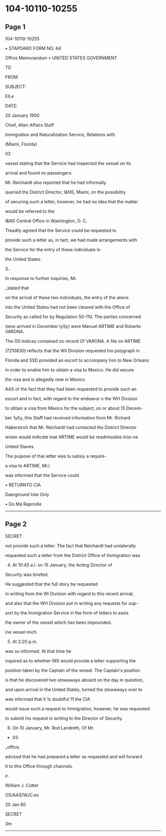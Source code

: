 # 104-10110-10255

## Page 1

104-10110-10255

• STAPDARO FORM NO. 64

Office Memorandum • UNITED STATES GOVERNMENT

TO

FROM

SUBJECT:

ElLe

DATE:

20 January 1900

Chief, Alien Affairs Staff

Immigration and Naturalization Service, Relations with

(Miami, Florida)

03

vessel stating that the Service had inspected the vessel on its

arrival and found no passengers.

Mr. Reichardt also reported that he had informally

queried the District Director, I&NS, Miami, on the possibility

of securing such a letter, however, he had no idea that the matter

would be referred to the

I&NS Central Office in Washington, D. C.

Treadily agreed that the Service could be requested to

provide such a letter as, in tact, we had made arrangements with

the Service for the entry of these individuals in

the United States.

3..

In response to further inquiries, Mr.

_stated that

on the arrival of these two individuals, the entry of the aliens

into the United States had not been cleared with the Office of

Security as called for by Regulation 50-110. The parties concerned

(wno arrived in December lySy) were Manuel ARTIME and Roberto VARONA.

The OS Indices contained no record Of VARONA. A file on ARTIME

(7210830) reflects that the Wil Division requested his polygraph in

Florida and SSD provided an escort to accompany him to New Orleans

in order to enabie him to obtain a visa to Mexico. He did secure

the visa and is allegedly now in Mexico.

AAS of the fact that they had been requested to provide such an

escort and in fact, with regard to the endeavor o the WH Division

to obtain a visa from Mexico for the subject, on or about 15 Decem-

ber 1y5y, this Staff had received information from Mr. Richard

Haberstroh that Mr. Reicharät had contacted the District Director

wnien would indicate tnat ARTIME would be readmissibie inüo ne

United Staves.

The puipose of thai ietter was tu satisiy a require-

a visa to ARTIME. Mr.I

was informed that the Service could

• RETURNTO CIA

Daerground Use Only

• Do Ma Raprodie

---

## Page 2

SECRET

not provide such a letter. The fact that Reichardt had unilaterally

requested such a letter from the District Office of Immigration was

4. At 10:45 a.I. on 15 January, the Acting Director of

Security was briefed.

He suggested that the full story be requested

in writing from the Wi Division with regard to this recent arrival,

and also that the WH Division put in writing any requests for sup-

sort by the Immigration Service in the form of letters to assis

the owner of the vessel which has been impounded.

ine vessel mich

5. At 2:20 p.m.

was so informed. At that time he

inquired as to whether INS would provide a letter supporting the

position taken by the Captain of the vessel. The Captain's position

is that he discovered two stowaways aboard on the day in question,

and upon arrival in the United States, turned the stowaways over to

was informed that it 1s doubtful 11 the CIA

would issue such a request to Immigration, however, he was requested

to submit his request in writing to the Director of Security.

6. On 10 January, Mr. Rod Landreth, Of Mr.

- 03

_office,

advised that he had prepared a letter as requested and will forward

It to this Office through channels.

ir.

William J. Cotter

OS/AAS/WJC:es

20 Jan 60

SECRET

3m

---

